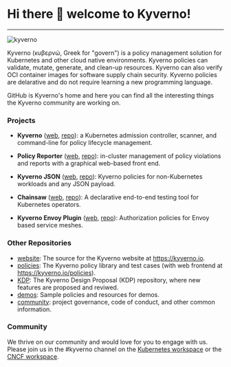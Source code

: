 # Hi there 👋 welcome to Kyverno! 
---

![kyverno](/kyverno-horizontal-color-small.png)

Kyverno (κυβερνώ, Greek for "govern") is a policy management solution for Kubernetes and other cloud native environments. Kyverno policies can validate, mutate, generate, and clean-up resources. Kyverno can also verify OCI container images for software supply chain security. Kyverno policies are delarative and do not require learning a new programming language.

GitHub is Kyverno's home and here you can find all the interesting things the Kyverno community are working on.

### Projects

* **Kyverno** ([web](https://kyverno.io/), [repo](https://github.com/kyverno/kyverno)): a Kubernetes admission controller, scanner, and command-line for policy lifecycle management.

* **Policy Reporter** ([web](https://kyverno.github.io/policy-reporter/), [repo](https://github.com/kyverno/policy-reporter)): in-cluster management of policy violations and reports with a graphical web-based front end.

* **Kyverno JSON** ([web](https://kyverno.github.io/kyverno-json/latest/), [repo](https://github.com/kyverno/kyverno-json)): Kyverno policies for non-Kubernetes workloads and any JSON payload.

* **Chainsaw** ([web](https://kyverno.github.io/chainsaw/latest/), [repo](https://github.com/kyverno/chainsaw)): A declarative end-to-end testing tool for Kubernetes operators.

* **Kyverno Envoy Plugin** ([web](https://kyverno.github.io/kyverno-envoy-plugin/latest/), [repo](https://github.com/kyverno/kyverno-envoy-plugin)): Authorization policies for Envoy based service meshes.


### Other Repositories

* [website](https://github.com/kyverno/website): The source for the Kyverno website at https://kyverno.io.
* [policies](https://github.com/kyverno/policies): The Kyverno policy library and test cases (with web frontend at https://kyverno.io/policies).
* [KDP](https://github.com/kyverno/KDP): The Kyverno Design Proposal (KDP) repository, where new features are proposed and reviwed.
* [demos](https://github.com/kyverno/demos): Sample policies and resources for demos.
* [community](https://github.com/kyverno/community): project governance, code of conduct, and other common information.

### Community

We thrive on our community and would love for you to engage with us. Please join us in the #kyverno channel on the [Kubernetes workspace](https://kubernetes.slack.com) or the [CNCF workspace](https://cloud-native.slack.com).

